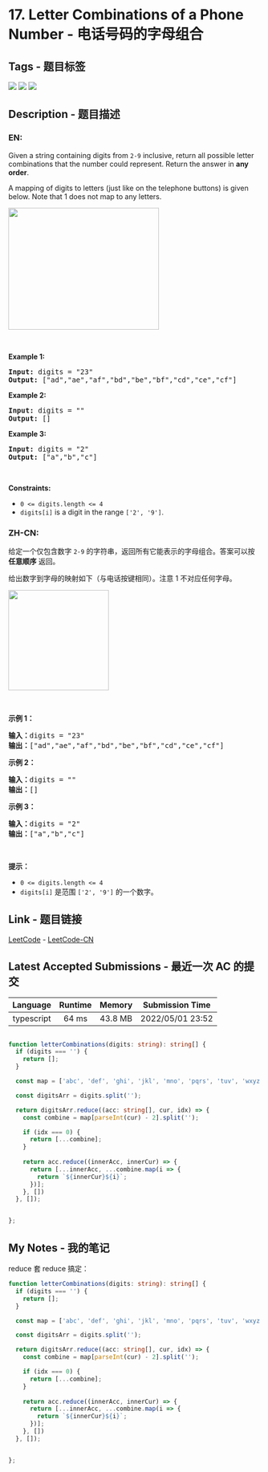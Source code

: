 
# 17. Letter Combinations of a Phone Number - 电话号码的字母组合

## Tags - 题目标签

 <img src="https://img.shields.io/badge/Hash Table-哈希表-blue.svg">   <img src="https://img.shields.io/badge/String-字符串-blue.svg">   <img src="https://img.shields.io/badge/Backtracking-回溯-blue.svg">  


## Description - 题目描述

### EN:
<p>Given a string containing digits from <code>2-9</code> inclusive, return all possible letter combinations that the number could represent. Return the answer in <strong>any order</strong>.</p>

<p>A mapping of digits to letters (just like on the telephone buttons) is given below. Note that 1 does not map to any letters.</p>
<img alt="" src="https://assets.leetcode.com/uploads/2022/03/15/1200px-telephone-keypad2svg.png" style="width: 300px; height: 243px;" />
<p>&nbsp;</p>
<p><strong>Example 1:</strong></p>

<pre>
<strong>Input:</strong> digits = &quot;23&quot;
<strong>Output:</strong> [&quot;ad&quot;,&quot;ae&quot;,&quot;af&quot;,&quot;bd&quot;,&quot;be&quot;,&quot;bf&quot;,&quot;cd&quot;,&quot;ce&quot;,&quot;cf&quot;]
</pre>

<p><strong>Example 2:</strong></p>

<pre>
<strong>Input:</strong> digits = &quot;&quot;
<strong>Output:</strong> []
</pre>

<p><strong>Example 3:</strong></p>

<pre>
<strong>Input:</strong> digits = &quot;2&quot;
<strong>Output:</strong> [&quot;a&quot;,&quot;b&quot;,&quot;c&quot;]
</pre>

<p>&nbsp;</p>
<p><strong>Constraints:</strong></p>

<ul>
	<li><code>0 &lt;= digits.length &lt;= 4</code></li>
	<li><code>digits[i]</code> is a digit in the range <code>[&#39;2&#39;, &#39;9&#39;]</code>.</li>
</ul>


### ZH-CN:
<p>给定一个仅包含数字&nbsp;<code>2-9</code>&nbsp;的字符串，返回所有它能表示的字母组合。答案可以按 <strong>任意顺序</strong> 返回。</p>

<p>给出数字到字母的映射如下（与电话按键相同）。注意 1 不对应任何字母。</p>

<p><img src="https://assets.leetcode-cn.com/aliyun-lc-upload/uploads/2021/11/09/200px-telephone-keypad2svg.png" style="width: 200px;" /></p>

<p>&nbsp;</p>

<p><strong>示例 1：</strong></p>

<pre>
<strong>输入：</strong>digits = "23"
<strong>输出：</strong>["ad","ae","af","bd","be","bf","cd","ce","cf"]
</pre>

<p><strong>示例 2：</strong></p>

<pre>
<strong>输入：</strong>digits = ""
<strong>输出：</strong>[]
</pre>

<p><strong>示例 3：</strong></p>

<pre>
<strong>输入：</strong>digits = "2"
<strong>输出：</strong>["a","b","c"]
</pre>

<p>&nbsp;</p>

<p><strong>提示：</strong></p>

<ul>
	<li><code>0 &lt;= digits.length &lt;= 4</code></li>
	<li><code>digits[i]</code> 是范围 <code>['2', '9']</code> 的一个数字。</li>
</ul>



## Link - 题目链接

[LeetCode](https://leetcode.com/problems/letter-combinations-of-a-phone-number/description/)  -  [LeetCode-CN](https://leetcode.cn/problems/letter-combinations-of-a-phone-number/description/)
## Latest Accepted Submissions - 最近一次 AC 的提交


| Language | Runtime | Memory | Submission Time |
|:---:|:---:|:---:|:---:|
| typescript  | 64 ms | 43.8 MB | 2022/05/01 23:52 |

```typescript

function letterCombinations(digits: string): string[] {
  if (digits === '') {
    return [];
  }

  const map = ['abc', 'def', 'ghi', 'jkl', 'mno', 'pqrs', 'tuv', 'wxyz'];

  const digitsArr = digits.split('');

  return digitsArr.reduce((acc: string[], cur, idx) => {
    const combine = map[parseInt(cur) - 2].split('');

    if (idx === 0) {
      return [...combine];
    }
    
    return acc.reduce((innerAcc, innerCur) => {
      return [...innerAcc, ...combine.map(i => {
        return `${innerCur}${i}`;
      })];
    }, [])
  }, []);


};

```
## My Notes - 我的笔记


reduce 套 reduce 搞定：

```typescript
function letterCombinations(digits: string): string[] {
  if (digits === '') {
    return [];
  }

  const map = ['abc', 'def', 'ghi', 'jkl', 'mno', 'pqrs', 'tuv', 'wxyz'];

  const digitsArr = digits.split('');

  return digitsArr.reduce((acc: string[], cur, idx) => {
    const combine = map[parseInt(cur) - 2].split('');

    if (idx === 0) {
      return [...combine];
    }
    
    return acc.reduce((innerAcc, innerCur) => {
      return [...innerAcc, ...combine.map(i => {
        return `${innerCur}${i}`;
      })];
    }, [])
  }, []);


};
```

